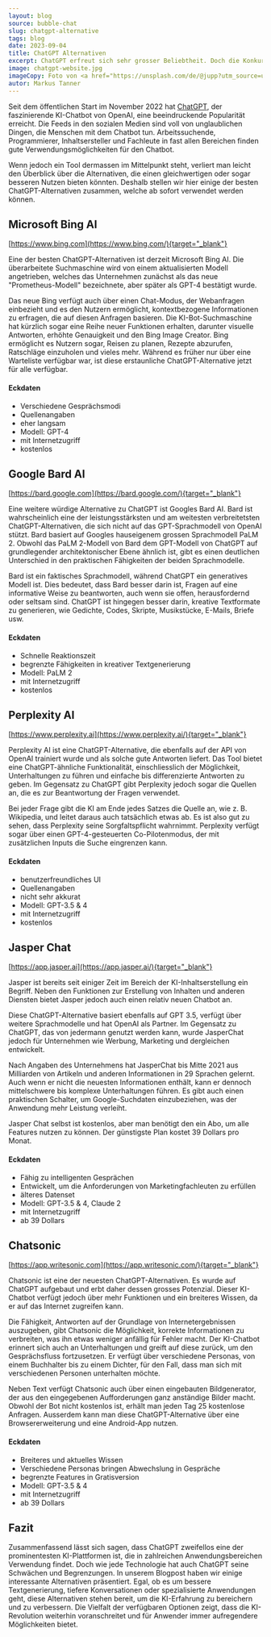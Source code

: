 ```yaml
---
layout: blog
source: bubble-chat
slug: chatgpt-alternative
tags: blog
date: 2023-09-04
title: ChatGPT Alternativen
excerpt: ChatGPT erfreut sich sehr grosser Beliebtheit. Doch die Konkurrenz schläft nicht. In diesem Blogpost stellen wir einige gute Alternativen zum populären KI-Chatbot vor. 
image: chatgpt-website.jpg
imageCopy: Foto von <a href="https://unsplash.com/de/@jupp?utm_source=unsplash&utm_medium=referral&utm_content=creditCopyText">Jonathan Kemper</a> auf <a href="https://unsplash.com/de/fotos/5yuRImxKOcU?utm_source=unsplash&utm_medium=referral&utm_content=creditCopyText">Unsplash</a>
autor: Markus Tanner
---
```


Seit dem öffentlichen Start im November 2022 hat [ChatGPT](/glossar/chatgpt/), der faszinierende KI-Chatbot von OpenAI, eine beeindruckende Popularität erreicht. Die Feeds in den sozialen Medien sind voll von unglaublichen Dingen, die Menschen mit dem Chatbot tun. Arbeitssuchende, Programmierer, Inhaltsersteller und Fachleute in fast allen Bereichen finden gute Verwendungsmöglichkeiten für den Chatbot.

Wenn jedoch ein Tool dermassen im Mittelpunkt steht, verliert man leicht den Überblick über die Alternativen, die einen gleichwertigen oder sogar besseren Nutzen bieten könnten. Deshalb stellen wir hier einige der besten ChatGPT-Alternativen zusammen, welche ab sofort verwendet werden können.

## Microsoft Bing AI

[https://www.bing.com](https://www.bing.com/){target="_blank"}

Eine der besten ChatGPT-Alternativen ist derzeit Microsoft Bing AI. Die überarbeitete Suchmaschine wird von einem aktualisierten Modell angetrieben, welches das Unternehmen zunächst als das neue "Prometheus-Modell" bezeichnete, aber später als GPT-4 bestätigt wurde.

Das neue Bing verfügt auch über einen Chat-Modus, der Webanfragen einbezieht und es den Nutzern ermöglicht, kontextbezogene Informationen zu erfragen, die auf diesen Anfragen basieren. Die KI-Bot-Suchmaschine hat kürzlich sogar eine Reihe neuer Funktionen erhalten, darunter visuelle Antworten, erhöhte Genauigkeit und den Bing Image Creator. Bing ermöglicht es Nutzern sogar, Reisen zu planen, Rezepte abzurufen, Ratschläge einzuholen und vieles mehr. Während es früher nur über eine Warteliste verfügbar war, ist diese erstaunliche ChatGPT-Alternative jetzt für alle verfügbar.

#### Eckdaten

- Verschiedene Gesprächsmodi
- Quellenangaben
- eher langsam
- Modell: GPT-4
- mit Internetzugriff
- kostenlos

## Google Bard AI

[https://bard.google.com](https://bard.google.com/){target="_blank"}

Eine weitere würdige Alternative zu ChatGPT ist Googles Bard AI. Bard ist wahrscheinlich eine der leistungsstärksten und am weitesten verbreitetsten ChatGPT-Alternativen, die sich nicht auf das GPT-Sprachmodell von OpenAI stützt. Bard basiert auf Googles hauseigenem grossen Sprachmodell PaLM 2. Obwohl das PaLM 2-Modell von Bard dem GPT-Modell von ChatGPT auf grundlegender architektonischer Ebene ähnlich ist, gibt es einen deutlichen Unterschied in den praktischen Fähigkeiten der beiden Sprachmodelle.

Bard ist ein faktisches Sprachmodell, während ChatGPT ein generatives Modell ist. Dies bedeutet, dass Bard besser darin ist, Fragen auf eine informative Weise zu beantworten, auch wenn sie offen, herausfordernd oder seltsam sind. ChatGPT ist hingegen besser darin, kreative Textformate zu generieren, wie Gedichte, Codes, Skripte, Musikstücke, E-Mails, Briefe usw.

#### Eckdaten

- Schnelle Reaktionszeit
- begrenzte Fähigkeiten in kreativer Textgenerierung
- Modell: PaLM 2
- mit Internetzugriff
- kostenlos

## Perplexity AI

[https://www.perplexity.ai](https://www.perplexity.ai/){target="_blank"}

Perplexity AI ist eine ChatGPT-Alternative, die ebenfalls auf der API von OpenAI trainiert wurde und als solche gute Antworten liefert. Das Tool bietet eine ChatGPT-ähnliche Funktionalität, einschliesslich der Möglichkeit, Unterhaltungen zu führen und einfache bis differenzierte Antworten zu geben. Im Gegensatz zu ChatGPT gibt Perplexity jedoch sogar die Quellen an, die es zur Beantwortung der Fragen verwendet.

Bei jeder Frage gibt die KI am Ende jedes Satzes die Quelle an, wie z. B. Wikipedia, und leitet daraus auch tatsächlich etwas ab. Es ist also gut zu sehen, dass Perplexity seine Sorgfaltspflicht wahrnimmt. Perplexity verfügt sogar über einen GPT-4-gesteuerten Co-Pilotenmodus, der mit zusätzlichen Inputs die Suche eingrenzen kann.

#### Eckdaten

- benutzerfreundliches UI
- Quellenangaben
- nicht sehr akkurat
- Modell: GPT-3.5 & 4
- mit Internetzugriff
- kostenlos

## Jasper Chat

[https://app.jasper.ai](https://app.jasper.ai/){target="_blank"}

Jasper ist bereits seit einiger Zeit im Bereich der KI-Inhaltserstellung ein Begriff. Neben den Funktionen zur Erstellung von Inhalten und anderen Diensten bietet Jasper jedoch auch einen relativ neuen Chatbot an.

Diese ChatGPT-Alternative basiert ebenfalls auf GPT 3.5, verfügt über weitere Sprachmodelle und hat OpenAI als Partner. Im Gegensatz zu ChatGPT, das von jedermann genutzt werden kann, wurde JasperChat jedoch für Unternehmen wie Werbung, Marketing und dergleichen entwickelt.

Nach Angaben des Unternehmens hat JasperChat bis Mitte 2021 aus Milliarden von Artikeln und anderen Informationen in 29 Sprachen gelernt. Auch wenn er nicht die neuesten Informationen enthält, kann er dennoch mittelschwere bis komplexe Unterhaltungen führen. Es gibt auch einen praktischen Schalter, um Google-Suchdaten einzubeziehen, was der Anwendung mehr Leistung verleiht.

Jasper Chat selbst ist kostenlos, aber man benötigt den ein Abo, um alle Features nutzen zu können. Der günstigste Plan kostet 39 Dollars pro Monat.

#### Eckdaten

- Fähig zu intelligenten Gesprächen
- Entwickelt, um die Anforderungen von Marketingfachleuten zu erfüllen
- älteres Datenset
- Modell: GPT-3.5 & 4, Claude 2
- mit Internetzugriff
- ab 39 Dollars

## Chatsonic

[https://app.writesonic.com](https://app.writesonic.com/){target="_blank"}

Chatsonic ist eine der neuesten ChatGPT-Alternativen. Es wurde auf ChatGPT aufgebaut und erbt daher dessen grosses Potenzial. Dieser KI-Chatbot verfügt jedoch über mehr Funktionen und ein breiteres Wissen, da er auf das Internet zugreifen kann.

Die Fähigkeit, Antworten auf der Grundlage von Internetergebnissen auszugeben, gibt Chatsonic die Möglichkeit, korrekte Informationen zu verbreiten, was ihn etwas weniger anfällig für Fehler macht. Der KI-Chatbot erinnert sich auch an Unterhaltungen und greift auf diese zurück, um den Gesprächsfluss fortzusetzen. Er verfügt über verschiedene Personas, von einem Buchhalter bis zu einem Dichter, für den Fall, dass man sich mit verschiedenen Personen unterhalten möchte.

Neben Text verfügt Chatsonic auch über einen eingebauten Bildgenerator, der aus den eingegebenen Aufforderungen ganz anständige Bilder macht. Obwohl der Bot nicht kostenlos ist, erhält man jeden Tag 25 kostenlose Anfragen. Ausserdem kann man diese ChatGPT-Alternative über eine Browsererweiterung und eine Android-App nutzen.

#### Eckdaten

- Breiteres und aktuelles Wissen
- Verschiedene Personas bringen Abwechslung in Gespräche
- begrenzte Features in Gratisversion
- Modell: GPT-3.5 & 4
- mit Internetzugriff
- ab 39 Dollars

## Fazit

Zusammenfassend lässt sich sagen, dass ChatGPT zweifellos eine der prominentesten KI-Plattformen ist, die in zahlreichen Anwendungsbereichen Verwendung findet. Doch wie jede Technologie hat auch ChatGPT seine Schwächen und Begrenzungen. In unserem Blogpost haben wir einige interessante Alternativen präsentiert. Egal, ob es um bessere Textgenerierung, tiefere Konversationen oder spezialisierte Anwendungen geht, diese Alternativen stehen bereit, um die KI-Erfahrung zu bereichern und zu verbessern. Die Vielfalt der verfügbaren Optionen zeigt, dass die KI-Revolution weiterhin voranschreitet und für Anwender immer aufregendere Möglichkeiten bietet.
